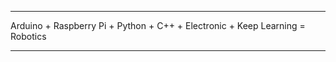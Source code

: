 ________________________________________________________________________________________________________________________________________
Arduino + Raspberry Pi + Python + C++ + Electronic + Keep Learning = Robotics

_______________________________________________________________________________________________________________________________________
